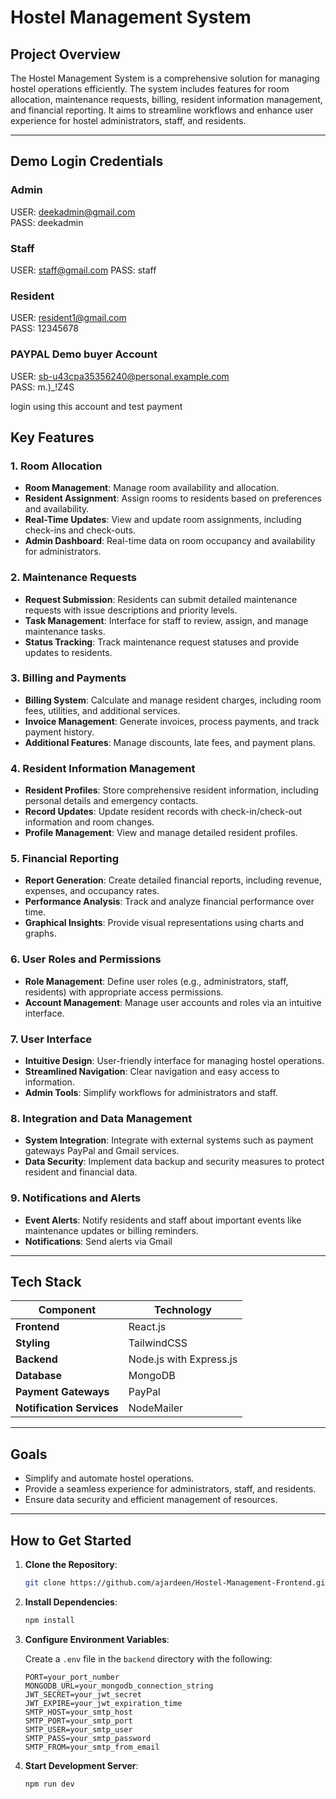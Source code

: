 # Hostel Management System

## Project Overview

The Hostel Management System is a comprehensive solution for managing hostel operations efficiently. The system includes features for room allocation, maintenance requests, billing, resident information management, and financial reporting. It aims to streamline workflows and enhance user experience for hostel administrators, staff, and residents.

---

## Demo Login Credentials

### Admin

USER: deekadmin@gmail.com  
 PASS: deekadmin

### Staff

USER: staff@gmail.com 
PASS: staff

### Resident

USER: resident1@gmail.com  
 PASS: 12345678

### PAYPAL Demo buyer Account

USER: sb-u43cpa35356240@personal.example.com  
 PASS: m.)\_!Z4S

login using this account and test payment

## Key Features

### 1. Room Allocation

- **Room Management**: Manage room availability and allocation.
- **Resident Assignment**: Assign rooms to residents based on preferences and availability.
- **Real-Time Updates**: View and update room assignments, including check-ins and check-outs.
- **Admin Dashboard**: Real-time data on room occupancy and availability for administrators.

### 2. Maintenance Requests

- **Request Submission**: Residents can submit detailed maintenance requests with issue descriptions and priority levels.
- **Task Management**: Interface for staff to review, assign, and manage maintenance tasks.
- **Status Tracking**: Track maintenance request statuses and provide updates to residents.

### 3. Billing and Payments

- **Billing System**: Calculate and manage resident charges, including room fees, utilities, and additional services.
- **Invoice Management**: Generate invoices, process payments, and track payment history.
- **Additional Features**: Manage discounts, late fees, and payment plans.

### 4. Resident Information Management

- **Resident Profiles**: Store comprehensive resident information, including personal details and emergency contacts.
- **Record Updates**: Update resident records with check-in/check-out information and room changes.
- **Profile Management**: View and manage detailed resident profiles.

### 5. Financial Reporting

- **Report Generation**: Create detailed financial reports, including revenue, expenses, and occupancy rates.
- **Performance Analysis**: Track and analyze financial performance over time.
- **Graphical Insights**: Provide visual representations using charts and graphs.

### 6. User Roles and Permissions

- **Role Management**: Define user roles (e.g., administrators, staff, residents) with appropriate access permissions.
- **Account Management**: Manage user accounts and roles via an intuitive interface.

### 7. User Interface

- **Intuitive Design**: User-friendly interface for managing hostel operations.
- **Streamlined Navigation**: Clear navigation and easy access to information.
- **Admin Tools**: Simplify workflows for administrators and staff.

### 8. Integration and Data Management

- **System Integration**: Integrate with external systems such as payment gateways PayPal and Gmail services.
- **Data Security**: Implement data backup and security measures to protect resident and financial data.

### 9. Notifications and Alerts

- **Event Alerts**: Notify residents and staff about important events like maintenance updates or billing reminders.
- **Notifications**: Send alerts via Gmail

---

## Tech Stack

| **Component**             | **Technology**          |
| ------------------------- | ----------------------- |
| **Frontend**              | React.js                |
| **Styling**               | TailwindCSS             |
| **Backend**               | Node.js with Express.js |
| **Database**              | MongoDB                 |
| **Payment Gateways**      | PayPal                  |
| **Notification Services** | NodeMailer              |

---

## Goals

- Simplify and automate hostel operations.
- Provide a seamless experience for administrators, staff, and residents.
- Ensure data security and efficient management of resources.

---

## How to Get Started

1. **Clone the Repository**:

   ```bash
   git clone https://github.com/ajardeen/Hostel-Management-Frontend.git
   ```

2. **Install Dependencies**:

   ```bash
   npm install
   ```

3. **Configure Environment Variables**:

   Create a `.env` file in the `backend` directory with the following:

   ```env
   PORT=your_port_number
   MONGODB_URL=your_mongodb_connection_string
   JWT_SECRET=your_jwt_secret
   JWT_EXPIRE=your_jwt_expiration_time
   SMTP_HOST=your_smtp_host
   SMTP_PORT=your_smtp_port
   SMTP_USER=your_smtp_user
   SMTP_PASS=your_smtp_password
   SMTP_FROM=your_smtp_from_email
   ```

4. **Start Development Server**:

   ```bash
   npm run dev
   ```

